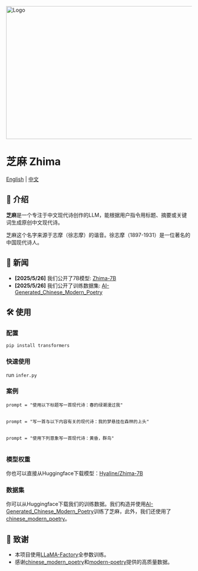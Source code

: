 <img src="./LOGO.png" alt="Logo" width="960" height="360">

# 芝麻 Zhima

[English](./README_EN.md) | [中文](./README.md)

## 🚀 介绍
**芝麻**是一个专注于中文现代诗创作的LLM，能根据用户指令用标题、摘要或关键词生成原创中文现代诗。

芝麻这个名字来源于志摩（徐志摩）的谐音。徐志摩（1897-1931）是一位著名的中国现代诗人。

## 📣 新闻
- **[2025/5/26]** 我们公开了7B模型: [Zhima-7B](https://huggingface.co/Hyaline/Zhima-7B)
- **[2025/5/26]** 我们公开了训练数据集: [AI-Generated_Chinese_Modern_Poetry](https://huggingface.co/datasets/Hyaline/AI-Generated_Chinese_Modern_Poetry)

## 🛠️ 使用
### 配置
```
pip install transformers
```
### 快速使用
run `infer.py`

### 案例
```
prompt = "使用以下标题写一首现代诗：春的绿潮漫过我"
```
```

```
```
prompt = "写一首与以下内容有关的现代诗：我的梦悬挂在森林的上头"
```
```

```
```
prompt = "使用下列意象写一首现代诗：黄昏，群鸟"
```
```

```

### 模型权重
你也可以直接从Huggingface下载模型：[Hyaline/Zhima-7B](https://huggingface.co/Hyaline/Zhima-7B)

### 数据集
你可以从Huggingface下载我们的训练数据。我们构造并使用[AI-Generated_Chinese_Modern_Poetry](https://huggingface.co/datasets/Hyaline/AI-Generated_Chinese_Modern_Poetry)训练了芝麻，此外，我们还使用了[chinese_modern_poetry](https://huggingface.co/datasets/Iess/chinese_modern_poetry)。

## 🙏 致谢
- 本项目使用[LLaMA-Factory](https://github.com/hiyouga/LLaMA-Factory/tree/main)全参数训练。
- 感谢[chinese_modern_poetry](https://huggingface.co/datasets/Iess/chinese_modern_poetry)和[modern-poetry](https://github.com/yuxqiu/modern-poetry/tree/master)提供的高质量数据。

